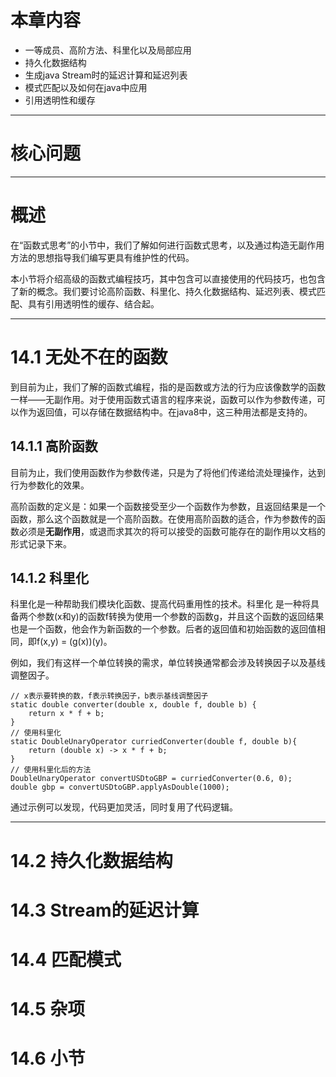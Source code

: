 # 本章内容
+  一等成员、高阶方法、科里化以及局部应用
+ 持久化数据结构
+ 生成java Stream时的延迟计算和延迟列表
+ 模式匹配以及如何在java中应用
+ 引用透明性和缓存
***
# 核心问题
<font color="red" size="5">

</font>

***
# 概述
在“函数式思考”的小节中，我们了解如何进行函数式思考，以及通过构造无副作用方法的思想指导我们编写更具有维护性的代码。

本小节将介绍高级的函数式编程技巧，其中包含可以直接使用的代码技巧，也包含了新的概念。我们要讨论高阶函数、科里化、持久化数据结构、延迟列表、模式匹配、具有引用透明性的缓存、结合起。
***
# 14.1 无处不在的函数
到目前为止，我们了解的函数式编程，指的是函数或方法的行为应该像数学的函数一样——无副作用。对于使用函数式语言的程序来说，函数可以作为参数传递，可以作为返回值，可以存储在数据结构中。在java8中，这三种用法都是支持的。
## 14.1.1 高阶函数
目前为止，我们使用函数作为参数传递，只是为了将他们传递给流处理操作，达到行为参数化的效果。

高阶函数的定义是：如果一个函数接受至少一个函数作为参数，且返回结果是一个函数，那么这个函数就是一个高阶函数。在使用高阶函数的适合，作为参数传的函数必须是**无副作用**，或退而求其次的将可以接受的函数可能存在的副作用以文档的形式记录下来。
## 14.1.2 科里化
科里化是一种帮助我们模块化函数、提高代码重用性的技术。科里化 是一种将具备两个参数(x和y)的函数f转换为使用一个参数的函数g，并且这个函数的返回结果也是一个函数，他会作为新函数的一个参数。后者的返回值和初始函数的返回值相同，即f(x,y) = (g(x))(y)。

例如，我们有这样一个单位转换的需求，单位转换通常都会涉及转换因子以及基线调整因子。
~~~
// x表示要转换的数，f表示转换因子，b表示基线调整因子
static double converter(double x, double f, double b) {
	return x * f + b;
}
// 使用科里化
static DoubleUnaryOperator curriedConverter(double f, double b){
	return (double x) -> x * f + b;
}
// 使用科里化后的方法
DoubleUnaryOperator convertUSDtoGBP = curriedConverter(0.6, 0);
double gbp = convertUSDtoGBP.applyAsDouble(1000);
~~~
通过示例可以发现，代码更加灵活，同时复用了代码逻辑。
***
# 14.2 持久化数据结构

# 14.3 Stream的延迟计算
# 14.4 匹配模式
# 14.5 杂项
# 14.6 小节